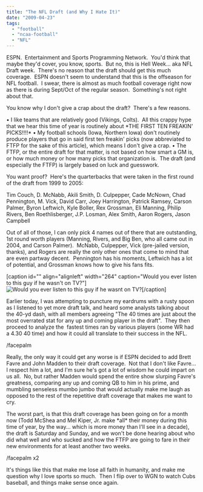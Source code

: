 ```yaml
---
title: "The NFL Draft (and Why I Hate It)"
date: "2009-04-23"
tags:
  - "football"
  - "ncaa-football"
  - "NFL"
---
```


ESPN.  Entertainment and Sports Programming Network.  You'd think that maybe they'd cover, you know, sports.  But no, this is Hell Week... aka NFL Draft week.  There's no reason that the draft should get this much coverage.  ESPN doesn't seem to understand that this is the offseason for NFL football.  I swear, there is almost as much football coverage right now as there is during Sept/Oct of the regular season.  Something's not right about that.

You know why I don't give a crap about the draft?  There's a few reasons.

• I like teams that are relatively good (Vikings, Colts).  All this crappy hype that we hear this time of year is routinely about \*THE FIRST TEN FREAKIN' PICKS!!!!\* • My football schools (Iowa, Northern Iowa) don't routinely produce players that go in said first ten freakin' picks (now abbreviated to FTFP for the sake of this article), which means I don't give a crap. • The FTFP, or the entire draft for that matter, is not based on how smart a GM is, or how much money or how many picks that organization is.  The draft (and especially the FTFP) is largely based on luck and guesswork.

You want proof?  Here's the quarterbacks that were taken in the first round of the draft from 1999 to 2005:

Tim Couch, D. McNabb, Akili Smith, D. Culpepper, Cade McNown, Chad Pennington, M. Vick, David Carr, Joey Harrington, Patrick Ramsey, Carson Palmer, Byron Leftwich, Kyle Boller, Rex Grossman, Eli Manning, Philip Rivers, Ben Roethlisberger, J.P. Losman, Alex Smith, Aaron Rogers, Jason Campbell

Out of all of those, I can only pick 4 names out of there that are outstanding, 1st round worth players (Manning, Rivers, and Big Ben, who all came out in 2004, and Carson Palmer).  McNabb, Culpepper, Vick (pre-jailed version, thanks), and Rogers are really the only other ones that come to mind that are even partway decent.  Pennington has his moments, Leftwich has a lot of potential, and Grossman knows how to give his fans fits.

\[caption id="" align="alignleft" width="264" caption="Would you ever listen to this guy if he wasn't on TV?"\]![Would you ever listen to this guy if he wasnt on TV?](images/mel_kiper_raging_hair_helmet.jpg)\[/caption\]

Earlier today, I was attempting to puncture my eardrums with a rusty spoon as I listened to yet more draft talk, and heard some analysts talking about the 40-yd dash, with all members agreeing "The 40 times are just about the most overrated stat for any up and coming player in the draft".  They then proceed to analyze the  fastest times ran by various players (some WR had a 4.30 40 time) and how it could all translate to their success in the NFL.

/facepalm

Really, the only way it could get any worse is if ESPN decided to add Brett Favre and John Madden to their draft coverage.  Not that I don't like Favre... I respect him a lot, and I'm sure he's got a lot of wisdom he could impart on us all.  No, but rather Madden would spend the entire show slurping Favre's greatness, comparing any up and coming QB to him in his prime, and mumbling senseless mumbo jumbo that would actually make me laugh as opposed to the rest of the repetitive draft coverage that makes me want to cry.

The worst part, is that this draft coverage has been going on for a month now (Todd McShea and Mel Kiper, Jr. make \*all\* their money during this time of year, by the way... which is more money than I'll see in a decade), the draft is Saturday and Sunday, and we won't be done hearing about who did what well and who sucked and how the FTFP are going to fare in their new environments for at least another two weeks.

/facepalm x2

It's things like this that make me lose all faith in humanity, and make me question why I love sports so much.  Then I flip over to WGN to watch Cubs baseball, and things make sense once again.
